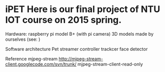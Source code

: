iPET
Here is our final project of NTU IOT course on 2015 spring.
======
Hardware:
  raspberry pi model B+ (with pi camera)
  3D models made by ourselves (see:  )

Software architecture
  Pet
    streamer
    controller
    trackcer
      face detector

  
Reference
  mjpeg-stream
  http://mjpeg-stream-client.googlecode.com/svn/trunk/ mjpeg-stream-client-read-only
  
